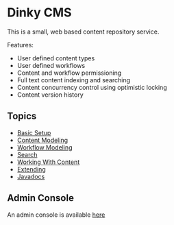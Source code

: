 # Dinky CMS

This is a small, web based content repository service.

Features:
 - User defined content types
 - User defined workflows
 - Content and workflow permissioning
 - Full text content indexing and searching
 - Content concurrency control using optimistic locking
 - Content version history

## Topics
 
* [Basic Setup](doc/OVERVIEW.md)
* [Content Modeling](doc/CONTENT.md)
* [Workflow Modeling](doc/WORKFLOW.md)
* [Search](doc/SEARCH.md)
* [Working With Content](doc/CONTENT-API.md)
* [Extending](doc/EXTENDING.md)
* [Javadocs](javadocs)

## Admin Console

An admin console is available [here](https://schicwp.github.io/dinky-admin/)

